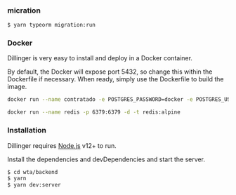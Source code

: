 
### micration

```sh
$ yarn typeorm migration:run
```

### Docker
Dillinger is very easy to install and deploy in a Docker container.

By default, the Docker will expose port 5432, so change this within the Dockerfile if necessary. When ready, simply use the Dockerfile to build the image.

```sh
docker run --name contratado -e POSTGRES_PASSWORD=docker -e POSTGRES_USER=postgres -e POSTGRES_DB=contratado -p 5432:5432 -d postgres
```
```sh
docker run --name redis -p 6379:6379 -d -t redis:alpine
```

### Installation

Dillinger requires [Node.js](https://nodejs.org/) v12+ to run.

Install the dependencies and devDependencies and start the server.

```sh
$ cd wta/backend
$ yarn
$ yarn dev:server
```
